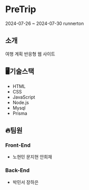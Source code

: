 # PreTrip
2024-07-26 ~ 2024-07-30 runnerton <Pre-Trip>

## 소개
여행 계획 반응형 웹 사이트 <br>


## 🖥️기술스택

- HTML
- CSS
- JavaScript
- Node.js
- Mysql
- Prisma


## 🔥팀원

### Front-End

- 노현민 문지현 안희재

### Back-End

- 박민서 장하은
  
